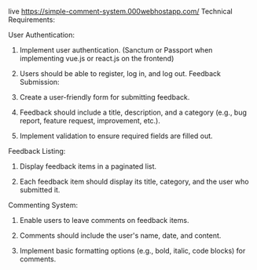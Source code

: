 live https://simple-comment-system.000webhostapp.com/
Technical Requirements:

User Authentication:

1.  Implement user authentication. (Sanctum or Passport when implementing vue.js or react.js on the frontend)

2.  Users should be able to register, log in, and log out.
Feedback Submission:

1.  Create a user-friendly form for submitting feedback.
2.  Feedback should include a title, description, and a category (e.g., bug report, feature request, improvement, etc.).

3.  Implement validation to ensure required fields are filled out.

Feedback Listing:

1. Display feedback items in a paginated list.

2.  Each feedback item should display its title, category, and the user who submitted it.

Commenting System:

1.  Enable users to leave comments on feedback items.

2.  Comments should include the user's name, date, and content.

3.  Implement basic formatting options (e.g., bold, italic, code blocks) for comments.
